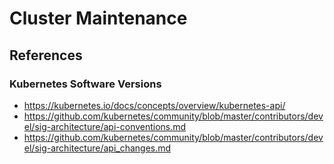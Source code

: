 # Cluster Maintenance

## References

### Kubernetes Software Versions
- https://kubernetes.io/docs/concepts/overview/kubernetes-api/
- https://github.com/kubernetes/community/blob/master/contributors/devel/sig-architecture/api-conventions.md
- https://github.com/kubernetes/community/blob/master/contributors/devel/sig-architecture/api_changes.md
